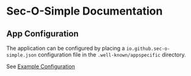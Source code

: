 # Sec-O-Simple Documentation

## App Configuration

The application can be configured by placing a `io.github.sec-o-simple.json`
configuration file in the `.well-known/appspecific` directory.

See [Example Configuration](./io.github.sec-o-simple.example.json)
